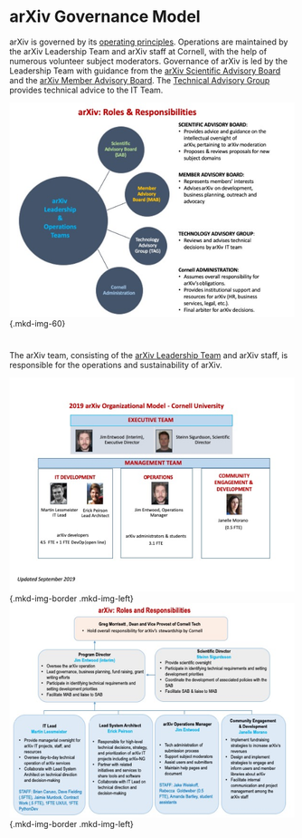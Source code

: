 # arXiv Governance Model

<link rel="stylesheet" type="text/css" href="../css-snippets/img.css"></link>

arXiv is governed by its [operating principles](/about/principles). Operations are maintained by the arXiv Leadership Team and arXiv staff at Cornell, with the help of numerous volunteer subject moderators. Governance of arXiv is led by the Leadership Team with guidance from the [arXiv Scientific Advisory Board](people/scientific_ad_board) and the [arXiv Member Advisory Board](people/member_ad_board). The [Technical Advisory Group](people/technical_ad_group) provides technical advice to the IT Team.

![Image of arXiv Organizational Governance](images/org_governance.jpeg){.mkd-img-60}

#

The arXiv team, consisting of the [arXiv Leadership Team](people/leadership_team) and arXiv staff, is responsible for the operations and sustainability of arXiv.

![Image of organizational chart of arXiv team](images/arxiv_org_chart.jpeg){.mkd-img-border .mkd-img-left}
![Image of roles and responsibilities of arXiv team](images/arxiv_roles-respns.jpeg){.mkd-img-border .mkd-img-left}
